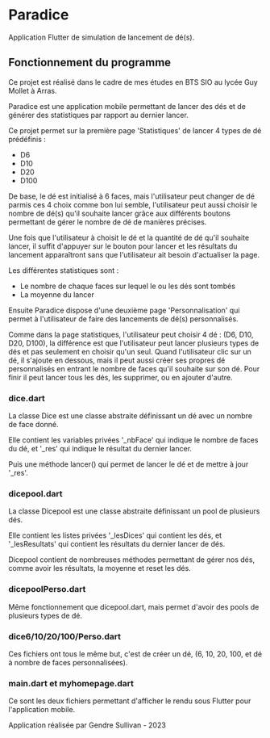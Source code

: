 # Paradice

Application Flutter de simulation de lancement de dé(s).

## Fonctionnement du programme

Ce projet est réalisé dans le cadre de mes études en BTS SIO au lycée Guy Mollet à Arras.

Paradice est une application mobile permettant de lancer des dés et de générer des statistiques par rapport au dernier lancer. 

Ce projet permet sur la première page 'Statistiques' de lancer 4 types de dé prédéfinis :
- D6
- D10
- D20
- D100

De base, le dé est initialisé à 6 faces, mais l'utilisateur peut changer de dé parmis ces 4 choix comme bon lui semble,
l'utilisateur peut aussi choisir le nombre de dé(s) qu'il souhaite lancer grâce aux différents boutons permettant de gérer
le nombre de dé de manières précises. 

Une fois que l'utilisateur à choisit le dé et la quantité de dé qu'il souhaite lancer, il suffit d'appuyer sur le bouton pour lancer et les résultats du lancement apparaîtront sans que l'utilisateur ait besoin d'actualiser la page. 

Les différentes statistiques sont : 
- Le nombre de chaque faces sur lequel le ou les dés sont tombés
- La moyenne du lancer

Ensuite Paradice dispose d'une deuxième page 'Personnalisation' qui permet à l'utilisateur de faire des lancements de dé(s) personnalisés.

Comme dans la page statistiques, l'utilisateur peut choisir 4 dé : (D6, D10, D20, D100), la différence est que l'utilisateur peut lancer plusieurs types de dés et pas seulement en choisir qu'un seul. Quand l'utilisateur clic sur un dé, il s'ajoute en dessous, mais il peut aussi créer ses propres dé personnalisés en entrant le nombre de faces qu'il souhaite sur son dé. Pour finir il peut lancer tous les dés, les supprimer, ou en ajouter d'autre. 

### dice.dart

La classe Dice est une classe abstraite définissant un dé avec un nombre de face donné.

Elle contient les variables privées '_nbFace' qui indique le nombre de faces du dé, et '_res' qui indique le résultat du dernier lancer.

Puis une méthode lancer() qui permet de lancer le dé et de mettre à jour '_res'.

### dicepool.dart

La classe Dicepool est une classe abstraite définissant un pool de plusieurs dés.

Elle contient les listes privées '_lesDices' qui contient les dés, et '_lesResultats' qui contient les résultats du dernier lancer de dés.

Dicepool contient de nombreuses méthodes permettant de gérer nos dés, comme avoir les résultats, la moyenne et reset les dés.

### dicepoolPerso.dart

Même fonctionnement que dicepool.dart, mais permet d'avoir des pools de plusieurs types de dé.

### dice6/10/20/100/Perso.dart

Ces fichiers ont tous le même but, c'est de créer un dé, (6, 10, 20, 100, et dé à nombre de faces personnalisées).

### main.dart et myhomepage.dart 

Ce sont les deux fichiers permettant d'afficher le rendu sous Flutter pour l'application mobile.


Application réalisée par Gendre Sullivan - 2023
